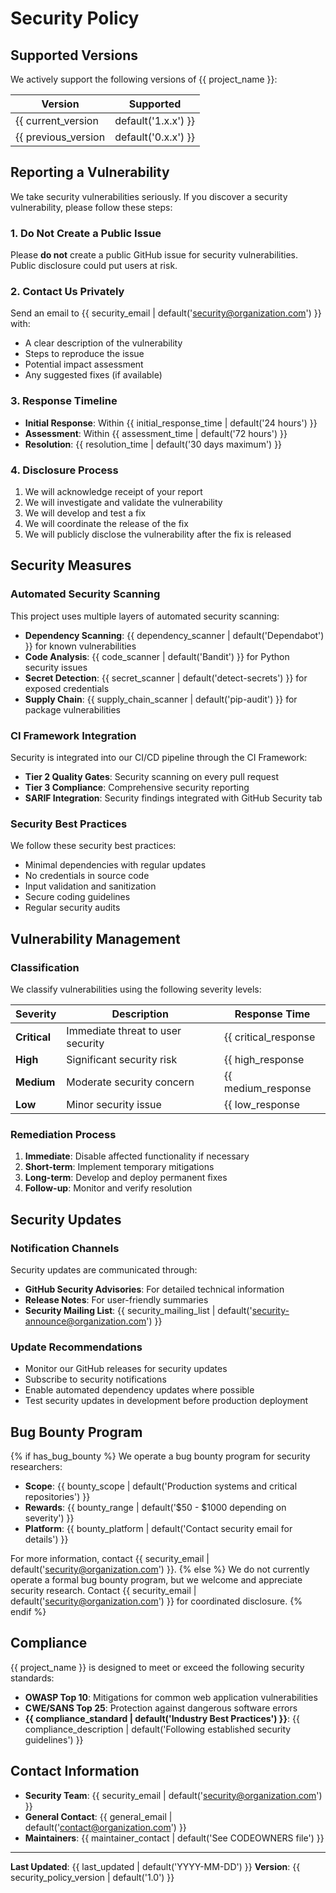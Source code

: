# Security Policy

## Supported Versions

We actively support the following versions of {{ project_name }}:

| Version | Supported          |
| ------- | ------------------ |
| {{ current_version | default('1.x.x') }}   | :white_check_mark: |
| {{ previous_version | default('0.x.x') }}   | {{ previous_support | default(':x:') }} |

## Reporting a Vulnerability

We take security vulnerabilities seriously. If you discover a security vulnerability, please follow these steps:

### 1. **Do Not** Create a Public Issue

Please **do not** create a public GitHub issue for security vulnerabilities. Public disclosure could put users at risk.

### 2. Contact Us Privately

Send an email to {{ security_email | default('security@organization.com') }} with:

- A clear description of the vulnerability
- Steps to reproduce the issue
- Potential impact assessment
- Any suggested fixes (if available)

### 3. Response Timeline

- **Initial Response**: Within {{ initial_response_time | default('24 hours') }}
- **Assessment**: Within {{ assessment_time | default('72 hours') }}
- **Resolution**: {{ resolution_time | default('30 days maximum') }}

### 4. Disclosure Process

1. We will acknowledge receipt of your report
2. We will investigate and validate the vulnerability
3. We will develop and test a fix
4. We will coordinate the release of the fix
5. We will publicly disclose the vulnerability after the fix is released

## Security Measures

### Automated Security Scanning

This project uses multiple layers of automated security scanning:

- **Dependency Scanning**: {{ dependency_scanner | default('Dependabot') }} for known vulnerabilities
- **Code Analysis**: {{ code_scanner | default('Bandit') }} for Python security issues
- **Secret Detection**: {{ secret_scanner | default('detect-secrets') }} for exposed credentials
- **Supply Chain**: {{ supply_chain_scanner | default('pip-audit') }} for package vulnerabilities

### CI Framework Integration

Security is integrated into our CI/CD pipeline through the CI Framework:

- **Tier 2 Quality Gates**: Security scanning on every pull request
- **Tier 3 Compliance**: Comprehensive security reporting
- **SARIF Integration**: Security findings integrated with GitHub Security tab

### Security Best Practices

We follow these security best practices:

- Minimal dependencies with regular updates
- No credentials in source code
- Input validation and sanitization
- Secure coding guidelines
- Regular security audits

## Vulnerability Management

### Classification

We classify vulnerabilities using the following severity levels:

| Severity | Description | Response Time |
|----------|-------------|---------------|
| **Critical** | Immediate threat to user security | {{ critical_response | default('24 hours') }} |
| **High** | Significant security risk | {{ high_response | default('72 hours') }} |
| **Medium** | Moderate security concern | {{ medium_response | default('1 week') }} |
| **Low** | Minor security issue | {{ low_response | default('2 weeks') }} |

### Remediation Process

1. **Immediate**: Disable affected functionality if necessary
2. **Short-term**: Implement temporary mitigations
3. **Long-term**: Develop and deploy permanent fixes
4. **Follow-up**: Monitor and verify resolution

## Security Updates

### Notification Channels

Security updates are communicated through:

- **GitHub Security Advisories**: For detailed technical information
- **Release Notes**: For user-friendly summaries
- **Security Mailing List**: {{ security_mailing_list | default('security-announce@organization.com') }}

### Update Recommendations

- Monitor our GitHub releases for security updates
- Subscribe to security notifications
- Enable automated dependency updates where possible
- Test security updates in development before production deployment

## Bug Bounty Program

{% if has_bug_bounty %}
We operate a bug bounty program for security researchers:

- **Scope**: {{ bounty_scope | default('Production systems and critical repositories') }}
- **Rewards**: {{ bounty_range | default('$50 - $1000 depending on severity') }}
- **Platform**: {{ bounty_platform | default('Contact security email for details') }}

For more information, contact {{ security_email | default('security@organization.com') }}.
{% else %}
We do not currently operate a formal bug bounty program, but we welcome and appreciate security research. Contact {{ security_email | default('security@organization.com') }} for coordinated disclosure.
{% endif %}

## Compliance

{{ project_name }} is designed to meet or exceed the following security standards:

- **OWASP Top 10**: Mitigations for common web application vulnerabilities
- **CWE/SANS Top 25**: Protection against dangerous software errors
- **{{ compliance_standard | default('Industry Best Practices') }}**: {{ compliance_description | default('Following established security guidelines') }}

## Contact Information

- **Security Team**: {{ security_email | default('security@organization.com') }}
- **General Contact**: {{ general_email | default('contact@organization.com') }}
- **Maintainers**: {{ maintainer_contact | default('See CODEOWNERS file') }}

---

**Last Updated**: {{ last_updated | default('YYYY-MM-DD') }}
**Version**: {{ security_policy_version | default('1.0') }}